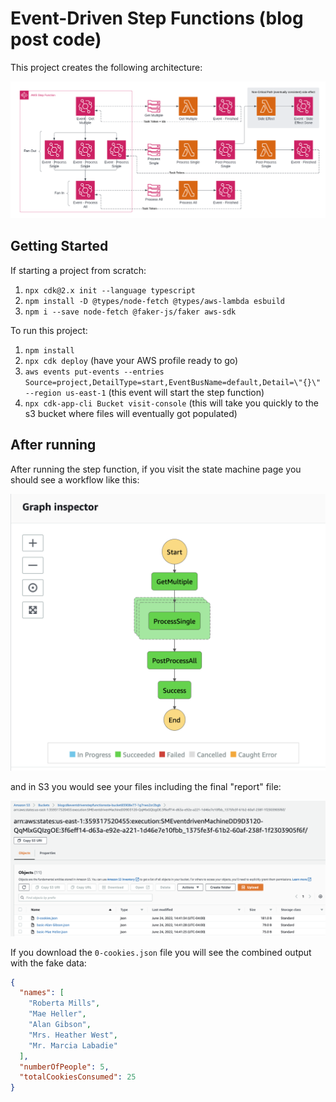 # Event-Driven Step Functions (blog post code)

This project creates the following architecture:

![eventdriven-stepfunction-arch.png](eventdriven-stepfunction-arch.png)

## Getting Started

If starting a project from scratch:
1. `npx cdk@2.x init --language typescript`
2. `npm install -D @types/node-fetch @types/aws-lambda esbuild`
3. `npm i --save node-fetch @faker-js/faker aws-sdk`

To run this project:
1. `npm install`
2. `npx cdk deploy` (have your AWS profile ready to go)
3. `aws events put-events --entries Source=project,DetailType=start,EventBusName=default,Detail=\"{}\" --region us-east-1` (this event will start the step function)
4. `npx cdk-app-cli Bucket visit-console` (this will take you quickly to the s3 bucket where files will eventually got populated)

## After running

After running the step function, if you visit the state machine page you should see a workflow like this:

![finished-workflow.png](finished-workflow.png)

and in S3 you would see your files including the final "report" file:

![s3.png](s3.png)

If you download the `0-cookies.json` file you will see the combined output with the fake data:

```json
{
  "names": [
    "Roberta Mills",
    "Mae Heller",
    "Alan Gibson",
    "Mrs. Heather West",
    "Mr. Marcia Labadie"
  ],
  "numberOfPeople": 5,
  "totalCookiesConsumed": 25
}
```